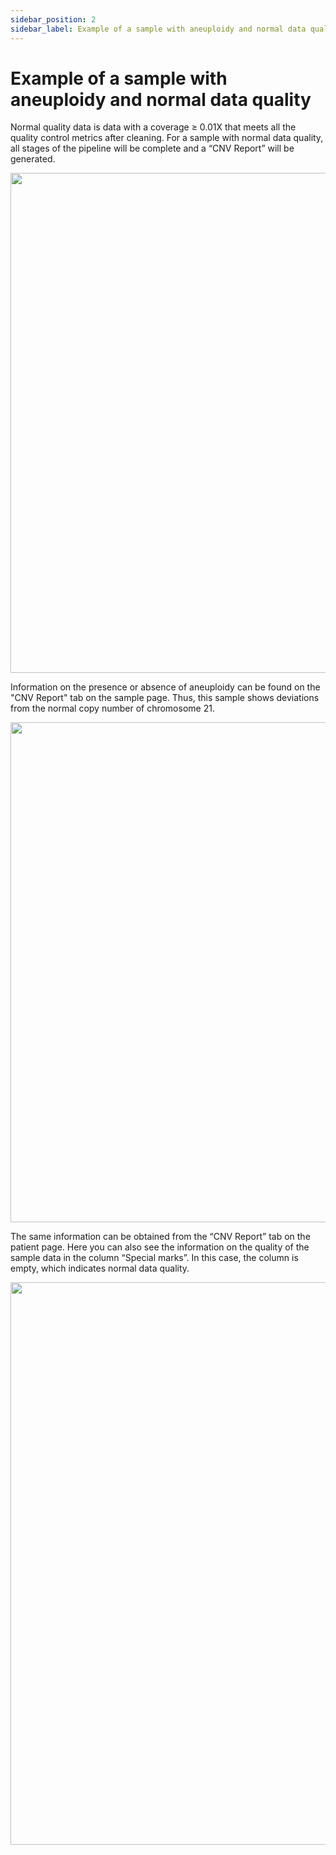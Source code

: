 ```yaml
---
sidebar_position: 2
sidebar_label: Example of a sample with aneuploidy and normal data quality
---
```


# Example of a sample with aneuploidy and normal data quality

Normal quality data is data with a coverage ≥ 0.01X that meets all the quality control metrics after cleaning. For a sample with normal data quality, all stages of the pipeline will be complete and a “CNV Report” will be generated.

<p align="center">
<img src={require('/img/eng/41-main-page-normal-data-quality.png').default} width="800"/>
</p>

Information on the presence or absence of aneuploidy can be found on the "CNV Report" tab on the sample page. Thus, this sample shows deviations from the normal copy number of chromosome 21.

<p align="center">
<img src={require('/img/eng/42-cnv-report-normal-data-quality-chr21.png').default} width="800"/>
</p>

The same information can be obtained from the “CNV Report” tab on the patient page. Here you can also see the information on the quality of the sample data in the column “Special marks”. In this case, the column is empty, which indicates normal data quality.

<p align="center">
<img src={require('/img/eng/43-patient-cnv-report-normal-data-quality-chr21.png').default} width="900"/>
</p>
